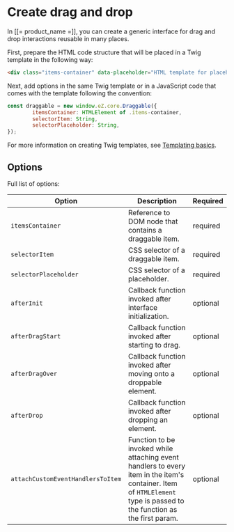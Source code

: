 # Create drag and drop

In [[= product_name =]], you can create a generic interface for drag and drop interactions reusable in many places.

First, prepare the HTML code structure that will be placed in a Twig template in the following way:

```html
<div class="items-container" data-placeholder="HTML template for placeholder"></div>
```

Next, add options in the same Twig template or in a JavaScript code that comes with the template following the convention:

```javascript
const draggable = new window.eZ.core.Draggable({
        itemsContainer: HTMLElement of .items-container,
        selectorItem: String,
        selectorPlaceholder: String,
});
```

For more information on creating Twig templates, see [Templating basics](../guide/content_rendering/templates/templates.md).

## Options

Full list of options:

|Option|Description|Required|
|------|-----------|--------|
|`itemsContainer`|Reference to DOM node that contains a draggable item.|required|
|`selectorItem`|CSS selector of a draggable item.|required|
|`selectorPlaceholder`|CSS selector of a placeholder.|required|
|`afterInit`|Callback function invoked after interface initialization.|optional|
|`afterDragStart`|Callback function invoked after starting to drag.|optional|
|`afterDragOver`|Callback function invoked after moving onto a droppable element.|optional|
|`afterDrop`|Callback function invoked after dropping an element.|optional|
|`attachCustomEventHandlersToItem`|Function to be invoked while attaching event handlers to every item in the item's container. Item of `HTMLElement` type is passed to the function as the first param.|optional|
